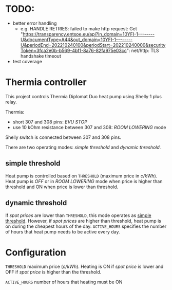 # TODO:

- better error handling
  - e.g. HANDLE RETRIES: failed to make http request: Get "https://transparency.entsoe.eu/api?In_domain=10YFI-1--------U&documentType=A44&out_domain=10YFI-1--------U&periodEnd=202210240100&periodStart=202210240000&securityToken=3fca2e0b-b569-4bf1-8a76-82fa975e03cc": net/http: TLS handshake timeout
- test coverage


# Thermia controller

This project controls Thermia Diplomat Duo heat pump using Shelly 1 plus relay.

Thermia:

- short 307 and 308 pins: *EVU STOP*
- use 10 kOhm resistance between 307 and 308: *ROOM LOWERING* mode

Shelly switch is connected between 307 and 308 pins.

There are two operating modes: *simple threshold* and *dynamic threshold*.

## simple threshold

Heat pump is controlled based on `THRESHOLD` (maximum price in *c/kWh*). Heat pump is *OFF* or in *ROOM LOWERING* mode 
when price is higher than threshold and ON when price is lower than threshold.

## dynamic threshold

If *spot prices* are lower than `THRESHOLD`, this mode operates as [simple threshold](#simple_thershold). However, if 
*spot prices* are higher than threshold, heat pump is on during the cheapest hours of the day. `ACTIVE_HOURS` specifies
the number of hours that heat pump needs to be active every day. 

# Configuration

`THRESHOLD` maximum price (*c/kWh*). Heating is ON if *spot price* is lower and OFF if *spot price* is higher than the
threshold.

`ACTIVE_HOURS` number of hours that heating must be ON



